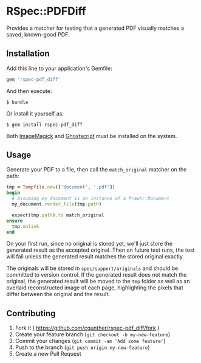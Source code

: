 # RSpec::PDFDiff

Provides a matcher for testing that a generated PDF visually matches a saved, known-good PDF.

## Installation

Add this line to your application's Gemfile:

```ruby
gem 'rspec-pdf_diff'
```

And then execute:

    $ bundle

Or install it yourself as:

    $ gem install rspec-pdf_diff

Both [ImageMagick](http://www.imagemagick.org/) and
[Ghostscript](http://www.ghostscript.com/) must be installed on the system.

## Usage

Generate your PDF to a file, then call the `match_original` matcher on the
path:

```ruby
tmp = Tempfile.new(['document', '.pdf'])
begin
  # Assuming my_document is an instance of a Prawn::Document
  my_document.render_file(tmp.path)

  expect(tmp.path).to match_original
ensure
  tmp.unlink
end

```

On your first run, since no original is stored yet, we'll just store the
generated result as the accepted original. Then on future test runs, the test
will fail unless the generated result matches the stored original exactly.

The originals will be stored in `spec/support/originals` and should be
committed to version control. If the generated result does not match the
original, the generated result will be moved to the `tmp` folder as well as an
overlaid reconstructed image of each page, highlighting the pixels that differ
between the original and the result.

## Contributing

1. Fork it ( https://github.com/cgunther/rspec-pdf_diff/fork )
2. Create your feature branch (`git checkout -b my-new-feature`)
3. Commit your changes (`git commit -am 'Add some feature'`)
4. Push to the branch (`git push origin my-new-feature`)
5. Create a new Pull Request
